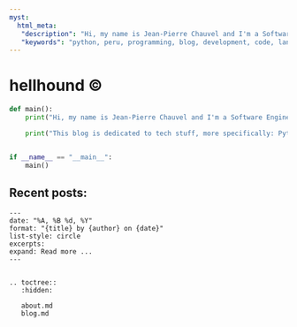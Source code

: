 ```yaml
---
myst:
  html_meta:
   "description": "Hi, my name is Jean-Pierre Chauvel and I'm a Software Engineer and Pythonista. This blog is dedicated to tech stuff, more specifically: Python related stuff."
   "keywords": "python, peru, programming, blog, development, code, language, artificial intelligence, ai, frameworks"
---
```


hellhound ©
===========

```python
def main():
    print("Hi, my name is Jean-Pierre Chauvel and I'm a Software Engineer and Pythonista.")

    print("This blog is dedicated to tech stuff, more specifically: Python related stuff.")


if __name__ == "__main__":
    main()
```

## Recent posts:

```{postlist} 5
---
date: "%A, %B %d, %Y"
format: "{title} by {author} on {date}"
list-style: circle
excerpts:
expand: Read more ...
---
```

```{eval-rst}

.. toctree::
   :hidden:

   about.md
   blog.md

```
